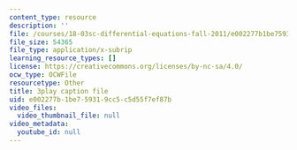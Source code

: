 ```yaml
---
content_type: resource
description: ''
file: /courses/18-03sc-differential-equations-fall-2011/e002277b1be759319cc5c5d55f7ef87b_MCrDzhpu3-s.vtt
file_size: 54365
file_type: application/x-subrip
learning_resource_types: []
license: https://creativecommons.org/licenses/by-nc-sa/4.0/
ocw_type: OCWFile
resourcetype: Other
title: 3play caption file
uid: e002277b-1be7-5931-9cc5-c5d55f7ef87b
video_files:
  video_thumbnail_file: null
video_metadata:
  youtube_id: null
---
```

